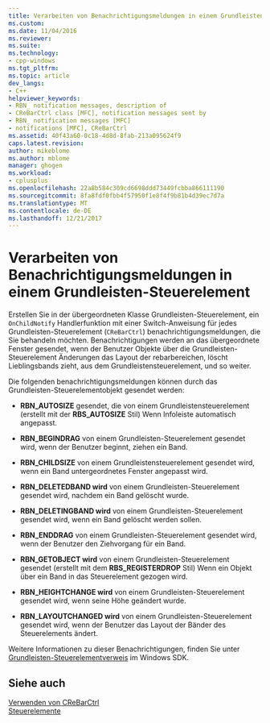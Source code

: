 ```yaml
---
title: Verarbeiten von Benachrichtigungsmeldungen in einem Grundleisten-Steuerelement | Microsoft Docs
ms.custom: 
ms.date: 11/04/2016
ms.reviewer: 
ms.suite: 
ms.technology:
- cpp-windows
ms.tgt_pltfrm: 
ms.topic: article
dev_langs:
- C++
helpviewer_keywords:
- RBN_ notification messages, description of
- CReBarCtrl class [MFC], notification messages sent by
- RBN_ notification messages [MFC]
- notifications [MFC], CReBarCtrl
ms.assetid: 40f43a60-0c18-4d8d-8fab-213a095624f9
caps.latest.revision: 
author: mikeblome
ms.author: mblome
manager: ghogen
ms.workload:
- cplusplus
ms.openlocfilehash: 22a8b584c309cd6698ddd73449fcbba866111190
ms.sourcegitcommit: 8fa8fdf0fbb4f57950f1e8f4f9b81b4d39ec7d7a
ms.translationtype: MT
ms.contentlocale: de-DE
ms.lasthandoff: 12/21/2017
---
```

# <a name="processing-notification-messages-in-a-rebar-control"></a>Verarbeiten von Benachrichtigungsmeldungen in einem Grundleisten-Steuerelement
Erstellen Sie in der übergeordneten Klasse Grundleisten-Steuerelement, ein `OnChildNotify` Handlerfunktion mit einer Switch-Anweisung für jedes Grundleisten-Steuerelement (`CReBarCtrl`) benachrichtigungsmeldungen, die Sie behandeln möchten. Benachrichtigungen werden an das übergeordnete Fenster gesendet, wenn der Benutzer Objekte über die Grundleisten-Steuerelement Änderungen das Layout der rebarbereichen, löscht Lieblingsbands zieht, aus dem Grundleistensteuerelement, und so weiter.  
  
 Die folgenden benachrichtigungsmeldungen können durch das Grundleisten-Steuerelementobjekt gesendet werden:  
  
-   **RBN_AUTOSIZE** gesendet, die von einem Grundleistensteuerelement (erstellt mit der **RBS_AUTOSIZE** Stil) Wenn Infoleiste automatisch angepasst.  
  
-   **RBN_BEGINDRAG** von einem Grundleisten-Steuerelement gesendet wird, wenn der Benutzer beginnt, ziehen ein Band.  
  
-   **RBN_CHILDSIZE** von einem Grundleistensteuerelement gesendet wird, wenn ein Band untergeordnetes Fenster angepasst wird.  
  
-   **RBN_DELETEDBAND wird** von einem Grundleisten-Steuerelement gesendet wird, nachdem ein Band gelöscht wurde.  
  
-   **RBN_DELETINGBAND wird** von einem Grundleisten-Steuerelement gesendet wird, wenn ein Band gelöscht werden sollen.  
  
-   **RBN_ENDDRAG** von einem Grundleisten-Steuerelement gesendet wird, wenn der Benutzer den Ziehvorgang für ein Band.  
  
-   **RBN_GETOBJECT wird** von einem Grundleisten-Steuerelement gesendet (erstellt mit dem **RBS_REGISTERDROP** Stil) Wenn ein Objekt über ein Band in das Steuerelement gezogen wird.  
  
-   **RBN_HEIGHTCHANGE wird** von einem Grundleisten-Steuerelement gesendet wird, wenn seine Höhe geändert wurde.  
  
-   **RBN_LAYOUTCHANGED wird** von einem Grundleisten-Steuerelement gesendet wird, wenn der Benutzer das Layout der Bänder des Steuerelements ändert.  
  
 Weitere Informationen zu dieser Benachrichtigungen, finden Sie unter [Grundleisten-Steuerelementverweis](http://msdn.microsoft.com/library/windows/desktop/bb774375) im Windows SDK.  
  
## <a name="see-also"></a>Siehe auch  
 [Verwenden von CReBarCtrl](../mfc/using-crebarctrl.md)   
 [Steuerelemente](../mfc/controls-mfc.md)

